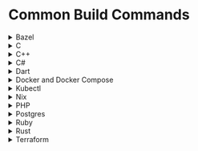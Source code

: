 # Common Build Commands

<details>
<summary>Bazel</summary>
</details>

<details>
<summary>C</summary>
</details>

<details>
<summary>C++</summary>
</details>

<details>
<summary>C#</summary>
</details>

<details>
<summary>Dart</summary>
</details>

<details>
<summary>Docker and Docker Compose</summary>
```yaml
dev:
  commands:
    - command: sudo apt-get update && sudo apt-get upgrade -y && sudo apt-get install -y unzip tar curl
      name: install_base_packages
    
    - command: |-
        sudo apt-get update
        sudo apt-get install -y apt-transport-https ca-certificates curl software-properties-common
        curl -fsSL https://download.docker.com/linux/ubuntu/gpg | sudo apt-key add -
        sudo add-apt-repository "deb [arch=amd64] https://download.docker.com/linux/ubuntu $(lsb_release -cs) stable"
        sudo apt-get update
        sudo apt-get install -y docker-ce docker-ce-cli containerd.io
      name: buildtime_install_cmd_for_Docker

    # These steps are run using a systemctl unit at startup
    - command: |-
        sudo groupadd docker || true
        sudo usermod -aG docker $USER
        newgrp docker # if you can't access docker, try rebooting the workspace once: `sudo reboot`
        sudo chown "$USER":"$USER" "$HOME"/.docker -R
        sudo chmod g+rwx "$HOME/.docker" -R
        sudo systemctl start docker
        sudo systemctl enable docker.service
        sudo systemctl enable containerd.service
      name: run_at_startup_docker
```
</details>

<details>
<summary>Helm</summary>
</details>

<details>
<summary>Java</summary>
</details>

<details>
<summary>JavaScript (incl. Yarn, NVM)</summary>
```yaml
dev:
  commands:
    - command: sudo apt-get update && sudo apt-get upgrade -y && sudo apt-get install -y unzip tar curl
      name: install_base_packages

    - command: |-
        # increasing the number of file watchers for react applications
        echo fs.inotify.max_user_watches=524288 | sudo tee -a /etc/sysctl.conf && sudo sysctl -p
      directory: .
      name: increase_file_watchers

    - command: |-
        curl -o- https://raw.githubusercontent.com/nvm-sh/nvm/v0.39.1/install.sh | bash
        export NVM_DIR=$HOME/.nvm && [ -s $NVM_DIR/nvm.sh ] && \. $NVM_DIR/nvm.sh
        nvm install 21.0.0
        echo '. $HOME/.nvm/nvm.sh' >> $HOME/.bashrc
        echo '. $HOME/.nvm/nvm.sh' >> $HOME/.zshrc
        npm install --global yarn
      directory: . # `.` is relative to `codeCloneRoot`, which defaults to /home/devzero if not specified
      name: buildtime_install_cmd_for_JavaScript
```
</details>

<details>
<summary>Kubectl</summary>
</details>

<details>
<summary>Nix</summary>
</details>

<details>
<summary>PHP</summary>
</details>

<details>
<summary>Postgres</summary>
```yaml
dev:
  commands:
    - command: sudo apt-get update && sudo apt-get upgrade -y && sudo apt-get install -y unzip tar curl
      name: install_base_packages
    
    - command: |-
        curl https://www.postgresql.org/media/keys/ACCC4CF8.asc | gpg --dearmor | sudo tee /etc/apt/trusted.gpg.d/apt.postgresql.org.gpg >/dev/null
        sudo sh -c 'echo "deb http://apt.postgresql.org/pub/repos/apt $(lsb_release -cs)-pgdg main" > /etc/apt/sources.list.d/pgdg.list'
        sudo apt update
        sudo DEBIAN_FRONTEND=noninteractive apt install -y postgresql-14
      directory: .
      name: buildtime_install_for_postgres
    
    # These steps are run using a systemctl unit at startup
    - command: |-
        sudo systemctl start postgresql.service
        echo 'postgres     ALL=NOPASSWD: ALL' | sudo tee /etc/sudoers.d/100-postgres
        sudo -u postgres bash -c "psql -c \"CREATE USER pguser WITH PASSWORD 'test1234';\""
        sudo -u postgres createdb testdb -O pguser
      name: run_at_startup_for_postgres
```
</details>

<details>
<summary>Python</summary>
```yaml
dev:
  commands:
    - command: sudo apt-get update && sudo apt-get upgrade -y && sudo apt-get install -y unzip tar curl
      name: install_base_packages
    
    - command: |-
        sudo apt-get update
        sudo apt-get install -y software-properties-common
        sudo apt-add-repository --yes --update ppa:deadsnakes/ppa
        sudo apt-get update
        sudo DEBIAN_FRONTEND=noninteractive apt-get install -y python3.8 python3.8-venv libpython3.8-dev libpq-dev
      name: buildtime_install_cmd_for_python
    - command: |-
        python3.8 -m venv venv
        source venv/bin/activate
        curl https://bootstrap.pypa.io/get-pip.py --output get-pip.py
        python get-pip.py
        rm get-pip.py
      name: buildtime_venv_setup_cmd_for_python
```
</details>

<details>
<summary>Ruby</summary>
</details>

<details>
<summary>Rust</summary>
</details>

<details>
<summary>Terraform</summary>
</details>
